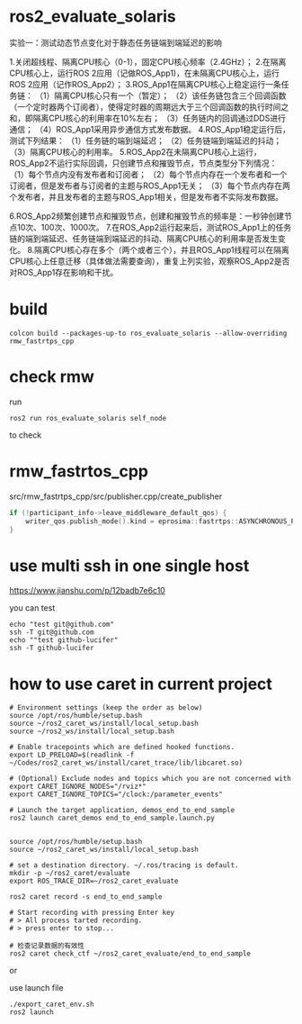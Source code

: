 # ros2_evaluate_solaris

实验一：测试动态节点变化对于静态任务链端到端延迟的影响

1.关闭超线程、隔离CPU核心（0-1），固定CPU核心频率（2.4GHz）；
2.在隔离CPU核心上，运行ROS 2应用（记做ROS_App1)，在未隔离CPU核心上，运行ROS 2应用（记作ROS_App2）；
3.ROS_App1在隔离CPU核心上稳定运行一条任务链：
（1）隔离CPU核心只有一个（暂定）；
（2）该任务链包含三个回调函数（一个定时器两个订阅者），使得定时器的周期远大于三个回调函数的执行时间之和，即隔离CPU核心的利用率在10%左右；
（3）任务链内的回调通过DDS进行通信；
（4）ROS_App1采用异步通信方式发布数据。
4.ROS_App1稳定运行后，测试下列结果：
（1）任务链的端到端延迟；
（2）任务链端到端延迟的抖动；
（3）隔离CPU核心的利用率。
5.ROS_App2在未隔离CPU核心上运行，ROS_App2不运行实际回调，只创建节点和摧毁节点，节点类型分下列情况：
 （1）每个节点内没有发布者和订阅者；
 （2）每个节点内存在一个发布者和一个订阅者，但是发布者与订阅者的主题与ROS_App1无关；
 （3）每个节点内存在两个发布者，并且发布者的主题与ROS_App1相关，但是发布者不实际发布数据。

6.ROS_App2频繁创建节点和摧毁节点，创建和摧毁节点的频率是：一秒钟创建节点10次、100次、1000次。
7.在ROS_App2运行起来后，测试ROS_App1上的任务链的端到端延迟、任务链端到端延迟的抖动、隔离CPU核心的利用率是否发生变化。
8.隔离CPU核心存在多个（两个或者三个），并且ROS_App1线程可以在隔离CPU核心上任意迁移（具体做法需要查询），重复上列实验，观察ROS_App2是否对ROS_App1存在影响和干扰。



# build
```shell
colcon build --packages-up-to ros_evaluate_solaris --allow-overriding rmw_fastrtps_cpp
```
# check rmw
run 
```
ros2 run ros_evaluate_solaris self_node 
```
to check

# rmw_fastrtos_cpp

src/rmw_fastrtps_cpp/src/publisher.cpp/create_publisher

```cpp
if (!participant_info->leave_middleware_default_qos) {
    writer_qos.publish_mode().kind = eprosima::fastrtps::ASYNCHRONOUS_PUBLISH_MODE;
}
```
# use multi ssh in one single host
https://www.jianshu.com/p/12badb7e6c10

you can test
```shell
echo "test git@github.com"
ssh -T git@github.com
echo ""test github-lucifer"
ssh -T github-lucifer
```

# how to use caret in current project

```shell
# Environment settings (keep the order as below)
source /opt/ros/humble/setup.bash
source ~/ros2_caret_ws/install/local_setup.bash
source ~/ros2_ws/install/local_setup.bash

# Enable tracepoints which are defined hooked functions.
export LD_PRELOAD=$(readlink -f ~/Codes/ros2_caret_ws/install/caret_trace/lib/libcaret.so)

# (Optional) Exclude nodes and topics which you are not concerned with
export CARET_IGNORE_NODES="/rviz*"
export CARET_IGNORE_TOPICS="/clock:/parameter_events"

# Launch the target application, demos_end_to_end_sample
ros2 launch caret_demos end_to_end_sample.launch.py

```

```shell

source /opt/ros/humble/setup.bash
source ~/ros2_caret_ws/install/local_setup.bash

# set a destination directory. ~/.ros/tracing is default.
mkdir -p ~/ros2_caret/evaluate
export ROS_TRACE_DIR=~/ros2_caret_evaluate

ros2 caret record -s end_to_end_sample

# Start recording with pressing Enter key
# > All process tarted recording.
# > press enter to stop...

```

```shell
# 检查记录数据的有效性
ros2 caret check_ctf ~/ros2_caret_evaluate/end_to_end_sample

```

or 

use launch file

```shell
./export_caret_env.sh
ros2 launch 
```